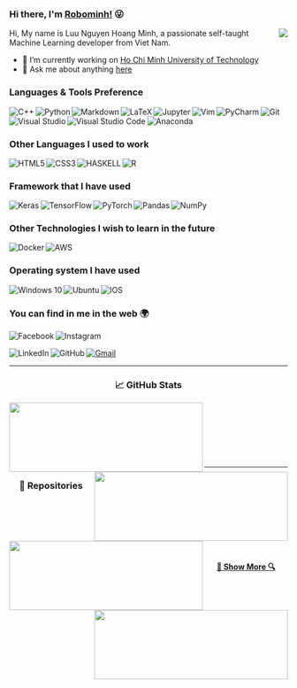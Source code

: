 ### Hi there, I'm [Robominh!](https://github.com/Minhluu2911) :stuck_out_tongue_winking_eye:

<img align="right" src="https://visitor-badge.laobi.icu/badge?page_id=Minhluu2911.Minhluu2911">

Hi, My name is Luu Nguyen Hoang Minh, a passionate self-taught Machine Learning developer from Viet Nam.

- 🔭 I’m currently working on [Ho Chi Minh University of Technology](https://edurank.org/uni/ho-chi-minh-city-university-of-technology/)
- 💬 Ask me about anything [here](https://github.com/Minhluu2911/Minhluu2911/issues)




### Languages & Tools Preference
<img align="left" alt="C++"  src="https://img.shields.io/badge/c++%20-%2300599C.svg?&style=for-the-badge&logo=c%2B%2B&ogoColor=white"/>
<img align="left" alt="Python" src="https://img.shields.io/badge/python%20-%2314354C.svg?&style=for-the-badge&logo=python&logoColor=white"/>
<img align="left" alt="Markdown" src="https://img.shields.io/badge/markdown-%23000000.svg?&style=for-the-badge&logo=markdown&logoColor=white"/>
<img align="left" alt="LaTeX" src="https://img.shields.io/badge/latex%20-%23008080.svg?&style=for-the-badge&logo=latex&logoColor=white"/>
<img align="left" alt="Jupyter" src="https://img.shields.io/badge/Jupyter%20-%23F37626.svg?&style=for-the-badge&logo=Jupyter&logoColor=white" />
<img alt="Git" src="https://img.shields.io/badge/git%20-%23F05033.svg?&style=for-the-badge&logo=git&logoColor=white"/>
<img align="left" alt="Vim" src="https://img.shields.io/badge/VIM%20-%2311AB00.svg?&style=for-the-badge&logo=vim&logoColor=white"/>
<img align="left" alt="PyCharm" src="https://img.shields.io/badge/PyCharm-000000.svg?&style=for-the-badge&logo=PyCharm&logoColor=white"/>
<img align="left" alt="Visual Studio" src="https://img.shields.io/badge/Visual%20Studio-5C2D91.svg?&style=for-the-badge&logo=visual-studio&logoColor=white"/>
<img align="left" alt="Visual Studio Code" src="https://img.shields.io/badge/Visual%20Studio%20Code-0078d7.svg?&style=for-the-badge&logo=visual-studio-code&logoColor=white"/>
<img alt="Anaconda" src="https://img.shields.io/badge/Anaconda-02cf17?style=for-the-badge&logo=anaconda&logoColor=white" />


### Other Languages I used to work
<img align="left" alt="HTML5" src="https://img.shields.io/badge/html5%20-%23E34F26.svg?&style=for-the-badge&logo=html5&logoColor=white"/>
<img align="left" alt="CSS3" src="https://img.shields.io/badge/css3%20-%231572B6.svg?&style=for-the-badge&logo=css3&logoColor=white"/>
<img align="left" alt="HASKELL" src="https://img.shields.io/badge/haskell-5C2D91.svg?&style=for-the-badge&logo=haskell&logoColor=white"/>
<img alt="R" src="https://img.shields.io/badge/r-%23276DC3.svg?&style=for-the-badge&logo=r&logoColor=white"/>


### Framework that I have used
<img align="left"  alt="Keras" src="https://img.shields.io/badge/Keras%20-%23D00000.svg?&style=for-the-badge&logo=Keras&logoColor=white"/>
<img align="left" alt="TensorFlow" src="https://img.shields.io/badge/TensorFlow%20-%23FF6F00.svg?&style=for-the-badge&logo=TensorFlow&logoColor=white" />
<img align="left" alt="PyTorch" src="https://img.shields.io/badge/PyTorch%20-%23EE4C2C.svg?&style=for-the-badge&logo=PyTorch&logoColor=white" />
<img align="left" alt="Pandas" src="https://img.shields.io/badge/pandas%20-%23150458.svg?&style=for-the-badge&logo=pandas&logoColor=white" />
<img alt="NumPy" src="https://img.shields.io/badge/numpy%20-%23013243.svg?&style=for-the-badge&logo=numpy&logoColor=white" />


### Other Technologies I wish to learn in the future
<img align="left" alt="Docker" src="https://img.shields.io/badge/docker%20-%230db7ed.svg?&style=for-the-badge&logo=docker&logoColor=white"/>
<img alt="AWS" src="https://img.shields.io/badge/AWS%20-%23FF9900.svg?&style=for-the-badge&logo=amazon-aws&logoColor=white"/>

<!--
<img alt="My Name" src="https://img.shields.io/badge/My%20Name%20-02cf17?style=for-the-badge&logo=Facebook&logoColor=white">
-->

### Operating system I have used

<img align="left" alt="Windows 10" src="https://img.shields.io/badge/Windows-0078D6?style=for-the-badge&logo=windows&logoColor=white" />
<img align="left" alt="Ubuntu" src="https://img.shields.io/badge/Ubuntu-E95420?style=for-the-badge&logo=ubuntu&logoColor=white" />
<img alt="IOS" src="https://img.shields.io/badge/iOS-000000?style=for-the-badge&logo=ios&logoColor=white">

### You can find in me in the web 🌍
[<img align="left" alt="Facebook" src="https://img.shields.io/badge/Facebook%20-%231877F2.svg?&style=for-the-badge&logo=Facebook&logoColor=white"/>](https://www.facebook.com/minh.luunguyenhoang/)

[<img align="left" alt="Instagram" src="https://img.shields.io/badge/Instagram%20-%23E4405F.svg?&style=for-the-badge&logo=Instagram&logoColor=white"/>](https://www.instagram.com/lnhm_2911/)
<br/>

[<img align="left" alt="LinkedIn" src="https://img.shields.io/badge/linkedin%20-%230077B5.svg?&style=for-the-badge&logo=linkedin&logoColor=white"/>](https://www.linkedin.com/in/minh-l%C6%B0u-nguy%E1%BB%85n-ho%C3%A0ng-b3bab120b/)

[<img align="left" alt="GitHub" src="https://img.shields.io/badge/github%20-%23121011.svg?&style=for-the-badge&logo=github&logoColor=white"/>](https://github.com/Minhluu2911)

[<img alt="Gmail" src="https://img.shields.io/badge/Gmail-D14836?style=for-the-badge&logo=gmail&logoColor=white" />](mailto:minh.luu291101@hcmut.edu.vn)

<hr>

<h3 align="center">&#x1f4c8; GitHub Stats</h3>
<p width="100%" align="center">
  <a href="https://github.com/Minhluu2911/github-readme-stats" title="Go to Source"><img height="125" width="350" align="left" src="https://github-readme-stats.vercel.app/api?username=Minhluu2911&show_icons=true&theme=gotham"></a>

  <a align="right" href="https://github.com/Minhluu2911/github-readme-stats">
  <img height="125" width="350" align="right" src="https://github-readme-stats.vercel.app/api/top-langs/?username=Minhluu2911&hide=&title_color=2aa889&text_color=99d1ce&icon_color=2bbc8a&bg_color=0c1014&langs_count=8&layout=compact" /></a>
</p>


<br/><br/><br/><br/><br/><br/>
<hr>

<h3 align="center">🧰 Repositories</h3>
<p width="100%" align="center">
  <a align="left" href="https://github.com/Minhluu2911/Machine_Learning_2_months" title="Machine Learning 2 months"><img align="left" height="125" width="350" src="https://github-readme-stats.vercel.app/api/pin/?username=Minhluu2911&repo=Machine_Learning_2_months&theme=gotham"></a>
  <a align="right" href="https://github.com/zumrudu-anka/Managing-Environment-Using-Anaconda" title="Managing-Environment-Using-Anaconda"><img align="right" height="125" width="350" src="https://github-readme-stats.vercel.app/api/pin/?username=Minhluu2911&repo=Managing-Environment-Using-Anaconda&theme=gotham"></a>
</p>


<!-- <br><br>
<p width="100%" align="center">
  
</p>
<br><br>
<p width="100%" align="center">

</p>
<br><br>
<p width="100%" align="center">
  
</p> -->


<br><br><br><br><br>
<h4 align="center">
  <a href=https://github.com/Minhluu2911?tab=repositories title="Show Repositories">🔎 Show More 🔍</a>
</h4>


